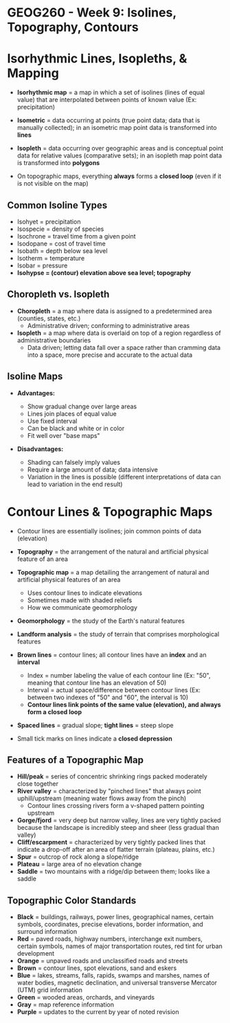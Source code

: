 # GEOG260 - Week 9: Isolines, Topography, Contours

# Isorhythmic Lines, Isopleths, & Mapping
- **Isorhythmic map** = a map in which a set of isolines (lines of equal value) that are interpolated between points of known value (Ex: precipitation)

- **Isometric** = data occurring at points (true point data; data that is manually collected); in an isometric map point data is transformed into **lines**

- **Isopleth** = data occurring over geographic areas and is conceptual point data for relative values (comparative sets); in an isopleth map point data is transformed into **polygons**

- On topographic maps, everything **always** forms a **closed loop** (even if it is not visible on the map)

## Common Isoline Types
- Isohyet = precipitation
- Isospecie = density of species
- Isochrone = travel time from a given point
- Isodopane = cost of travel time
- Isobath = depth below sea level
- Isotherm = temperature
- Isobar = pressure
- **Isohypse = (contour) elevation above sea level; topography**

## Choropleth vs. Isopleth
- **Choropleth** = a map where data is assigned to a predetermined area (counties, states, etc.)
    - Administrative driven; conforming to administrative areas
- **Isopleth** = a map where data is overlaid on top of a region regardless of administrative boundaries
    - Data driven; letting data fall over a space rather than cramming data into a space, more precise and accurate to the actual data

## Isoline Maps
- **Advantages:**
    - Show gradual change over large areas
    - Lines join places of equal value
    - Use fixed interval
    - Can be black and white or in color
    - Fit well over "base maps"

- **Disadvantages:**
    - Shading can falsely imply values
    - Require a large amount of data; data intensive
    - Variation in the lines is possible (different interpretations of data can lead to variation in the end result)

# Contour Lines & Topographic Maps
- Contour lines are essentially isolines; join common points of data (elevation)

- **Topography** = the arrangement of the natural and artificial physical feature of an area
- **Topographic map** = a map detailing the arrangement of natural and artificial physical features of an area
    - Uses contour lines to indicate elevations
    - Sometimes made with shaded reliefs
    - How we communicate geomorphology

- **Geomorphology** = the study of the Earth's natural features
- **Landform analysis** = the study of terrain that comprises morphological features

- **Brown lines** = contour lines; all contour lines have an **index** and an **interval**
    - Index = number labeling the value of each contour line (Ex: "50", meaning that contour line has an elevation of 50)
    - Interval = actual space/difference between contour lines (Ex: between two indexes of "50" and "60", the interval is 10)
    - **Contour lines link points of the same value (elevation), and always form a closed loop**

- **Spaced lines** = gradual slope; **tight lines** = steep slope

- Small tick marks on lines indicate a **closed depression**

## Features of a Topographic Map
- **Hill/peak** = series of concentric shrinking rings packed moderately close together
- **River valley** = characterized by "pinched lines" that always point uphill/upstream (meaning water flows away from the pinch)
    - Contour lines crossing rivers form a v-shaped pattern pointing upstream
- **Gorge/fjord** = very deep but narrow valley, lines are very tightly packed because the landscape is incredibly steep and sheer (less gradual than valley)
- **Cliff/escarpment** = characterized by very tightly packed lines that indicate a drop-off after an area of flatter terrain (plateau, plains, etc.)
- **Spur** = outcrop of rock along a slope/ridge
- **Plateau** = large area of no elevation change
- **Saddle** = two mountains with a ridge/dip between them; looks like a saddle

## Topographic Color Standards
- **Black** = buildings, railways, power lines, geographical names, certain symbols, coordinates, precise elevations, border information, and surround information
- **Red** = paved roads, highway numbers, interchange exit numbers, certain symbols, names of major transportation routes, red tint for urban development
- **Orange** = unpaved roads and unclassified roads and streets
- **Brown** = contour lines, spot elevations, sand and eskers
- **Blue** = lakes, streams, falls, rapids, swamps and marshes, names of water bodies, magnetic declination, and universal transverse Mercator (UTM) grid information
- **Green** = wooded areas, orchards, and vineyards
- **Gray** = map reference information
- **Purple** = updates to the current by year of noted revision